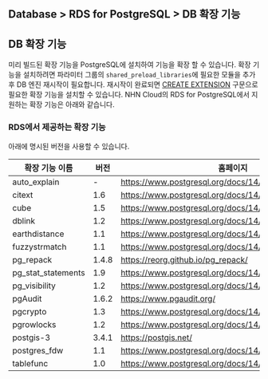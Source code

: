 ## Database > RDS for PostgreSQL > DB 확장 기능

## DB 확장 기능
미리 빌드된 확장 기능을 PostgreSQL에 설치하여 기능을 확장 할 수 있습니다. 확장 기능을 설치하려면 파라미터 그룹의 `shared_preload_libraries`에 필요한 모듈을 추가 후 DB 엔진 재시작이 필요합니다. 재시작이 완료되면 [CREATE EXTENSION](https://www.postgresql.org/docs/14/sql-createextension.html) 구문으로 필요한 확장 기능을 설치할 수 있습니다. NHN Cloud의 RDS for PostgreSQL에서 지원하는 확장 기능은 아래와 같습니다.


### RDS에서 제공하는 확장 기능

아래에 명시된 버전을 사용할 수 있습니다.

| 확장 기능 이름           | 버전    | 홈페이지                                                     |
|--------------------|-------|----------------------------------------------------------|
| auto_explain       | -     | https://www.postgresql.org/docs/14/auto-explain.html     |
| citext             | 1.6   | https://www.postgresql.org/docs/14/citext.html           |
| cube               | 1.5   | https://www.postgresql.org/docs/14/cube.html             |
| dblink             | 1.2   | https://www.postgresql.org/docs/14/dblink.html           |
| earthdistance      | 1.1   | https://www.postgresql.org/docs/14/earthdistance.html    |
| fuzzystrmatch      | 1.1   | https://www.postgresql.org/docs/14/fuzzystrmatch.html    |
| pg_repack          | 1.4.8 | https://reorg.github.io/pg_repack/                       |
| pg_stat_statements | 1.9   | https://www.postgresql.org/docs/14/pgstatstatements.html |
| pg_visibility      | 1.2   | https://www.postgresql.org/docs/14/pgvisibility.html     |
| pgAudit            | 1.6.2 | https://www.pgaudit.org/                                 |
| pgcrypto           | 1.3   | https://www.postgresql.org/docs/14/pgcrypto.html         |
| pgrowlocks         | 1.2   | https://www.postgresql.org/docs/14/pgrowlocks.html       |
| postgis-3          | 3.4.1 | https://postgis.net/                                     |
| postgres_fdw       | 1.1   | https://www.postgresql.org/docs/14/postgres-fdw.html     |
| tablefunc          | 1.0   | https://www.postgresql.org/docs/14/tablefunc.html        |

